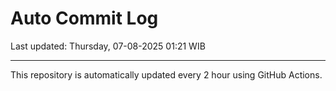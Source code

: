 # Auto Commit Log

Last updated: Thursday, 07-08-2025 01:21 WIB

---

This repository is automatically updated every 2 hour using GitHub Actions.
